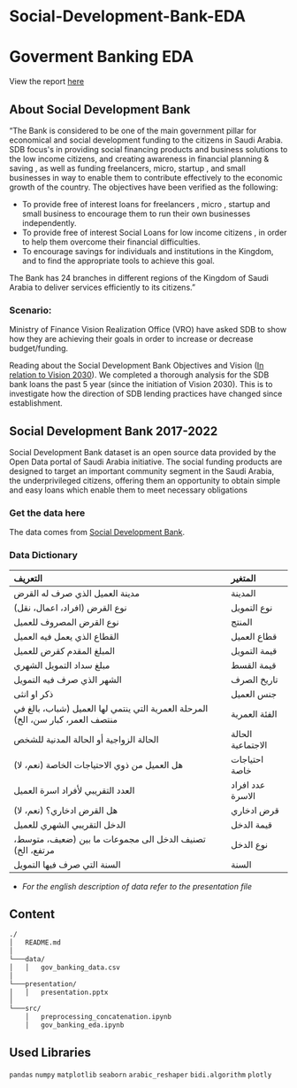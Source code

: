 # Social-Development-Bank-EDA
# Goverment Banking EDA
View the report [here](https://aeprogress.github.io/gov_banking_eda/gov_banking_eda.html)

## About Social Development Bank

“The Bank is considered to be one of the main government pillar for economical and social development funding to the  citizens in Saudi Arabia. SDB focus's  in providing social financing products and business solutions to the low income citizens, and creating awareness in financial planning & saving , as well as funding freelancers, micro, startup , and small businesses  in way to enable them to contribute effectively to the economic growth of  the country. 
The objectives have been verified as the following:

- To provide free of interest loans for freelancers , micro , startup and small business  to encourage them to run their own businesses independently.
- To provide free of interest  Social Loans for low income citizens , in order to help them overcome their financial difficulties.
- To encourage savings for individuals and institutions in the Kingdom, and to find the appropriate tools to achieve this goal.

The Bank has 24 branches in different regions of the Kingdom of Saudi Arabia to deliver services efficiently to its citizens.”

### Scenario:

Ministry of Finance Vision Realization Office (VRO) have asked SDB to show how they are achieving their goals in order to increase or decrease budget/funding.

Reading about the Social Development Bank Objectives and Vision ([In relation to Vision 2030](https://www.sdb.gov.sa/en-us/about-us/bank_vision_2030)). We completed a thorough analysis for the SDB bank loans the past 5 year (since the initiation of Vision 2030). This is to investigate how the direction of SDB lending practices have changed since establishment.

## Social Development Bank 2017-2022
Social Development Bank dataset is an open source data provided by the Open Data portal of Saudi Arabia initiative. The social funding products are designed to target an important community segment in the Saudi Arabia, the underprivileged citizens, offering them an opportunity to obtain simple and easy loans which enable them to meet necessary obligations

### Get the data here
The data comes from [Social Development Bank](https://data.gov.sa/Data/en/organization/social_development_bank). 

### Data Dictionary



|التعريف |	المتغير |
|:---------|:-----------|
مدينة العميل الذي صرف له القرض	|المدينة
نوع القرض (افراد، اعمال، نقل)|	نوع التمويل
نوع القرض المصروف للعميل	|المنتج
القطاع الذي يعمل فيه العميل|	قطاع العميل
المبلغ المقدم كقرض للعميل|	قيمة التمويل
مبلغ سداد التمويل الشهري	|قيمة القسط
الشهر الذي صرف فيه التمويل|	تاريخ الصرف
ذكر او انثى	|جنس العميل
المرحلة العمرية التي ينتمي لها العميل (شباب، بالغ في منتصف العمر، كبار سن، الخ)	|الفئة العمرية
الحالة الزواجية أو الحالة المدنية للشخص	|الحالة الاجتماعية
هل العميل من ذوي الاحتياجات الخاصة (نعم، لا)|	احتياجات خاصة
العدد التقريبي لأفراد اسرة العميل	|عدد افراد الاسرة
هل القرض ادخاري؟ (نعم، لا)	|قرض ادخاري
الدخل التقريبي الشهري للعميل	|قيمة الدخل
تصنيف الدخل الى مجموعات ما بين (ضعيف، متوسط، مرتفع، الخ)	|نوع الدخل
السنة التي صرف فيها التمويل	|السنة

* *For the english description of data refer to the presentation file*


## Content 

```bash
./
│   README.md
│   
└───data/
│   │   gov_banking_data.csv
│   
└───presentation/
│   │   presentation.pptx
│   
└───src/
    │   preprocessing_concatenation.ipynb
    │   gov_banking_eda.ipynb
```

## Used Libraries
`pandas` 
`numpy` 
`matplotlib`
`seaborn`
`arabic_reshaper`
`bidi.algorithm`
`plotly`

